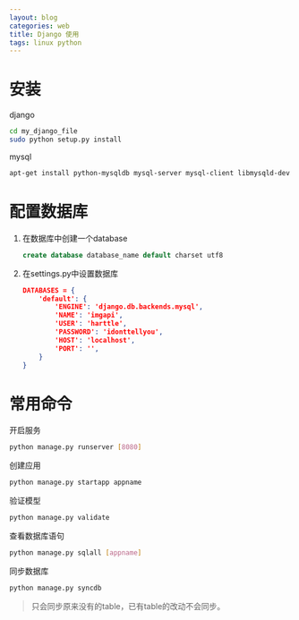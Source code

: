```yaml
---
layout: blog
categories: web
title: Django 使用
tags: linux python
---
```


# 安装

django

```bash
cd my_django_file
sudo python setup.py install
```
        
mysql

```bash
apt-get install python-mysqldb mysql-server mysql-client libmysqld-dev
```

# 配置数据库

1. 在数据库中创建一个database

    ```sql
    create database database_name default charset utf8
    ```
    
2. 在settings.py中设置数据库

    ```json
    DATABASES = {
        'default': {
            'ENGINE': 'django.db.backends.mysql', 
            'NAME': 'imgapi',  
            'USER': 'harttle',
            'PASSWORD': 'idonttellyou',
            'HOST': 'localhost',  
            'PORT': '',    
        }
    }
    ```

# 常用命令

开启服务

```bash
python manage.py runserver [8080]
```

创建应用

```bash
python manage.py startapp appname
```

验证模型

```bash	
python manage.py validate
```

查看数据库语句

```bash	
python manage.py sqlall [appname]
```
			
同步数据库
	
```bash	
python manage.py syncdb
```

> 只会同步原来没有的table，已有table的改动不会同步。
	
